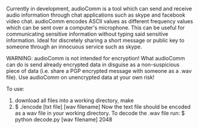 Currently in development, audioComm is a tool which can send and receive audio information through chat applications such as skype and facebook video chat. audioComm encodes ASCII values as different frequency values which can be sent over a computer's microphone. This can be useful for communicating sensitive information without typing said sensitive information. Ideal for discretely sharing a short message or public key to someone through an innocuous service such as skype.

WARNING: audioComm is not intended for encryption! What audioComm can do is send already encrypted data in disguise as a non-suspicious piece of data (i.e. share a PGP encrypted message with someone as a .wav file). Use audioComm on unencrypted data at your own risk!

To use:
1) download all files into a working directory, make
2) $ ./encode [txt file] [wav filename]
Now the text file should be encoded as a wav file in your working directory.
To decode the .wav file run:
$ python decode.py [wav filename] 2048

